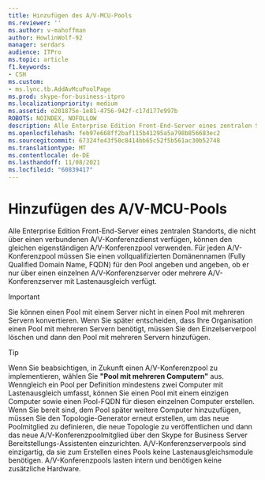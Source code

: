 ```yaml
---
title: Hinzufügen des A/V-MCU-Pools
ms.reviewer: ''
ms.author: v-mahoffman
author: HowlinWolf-92
manager: serdars
audience: ITPro
ms.topic: article
f1.keywords:
- CSH
ms.custom:
- ms.lync.tb.AddAvMcuPoolPage
ms.prod: skype-for-business-itpro
ms.localizationpriority: medium
ms.assetid: e201875e-1e81-4756-942f-c17d177e997b
ROBOTS: NOINDEX, NOFOLLOW
description: Alle Enterprise Edition Front-End-Server eines zentralen Standorts, die nicht über einen verbundenen A/V-Konferenzdienst verfügen, können den gleichen eigenständigen A/V-Konferenzpool verwenden. Für jeden A/V-Konferenzpool müssen Sie einen vollqualifizierten Domänennamen (Fully Qualified Domain Name, FQDN) für den Pool angeben und angeben, ob er nur über einen einzelnen A/V-Konferenzserver oder mehrere A/V-Konferenzserver mit Lastenausgleich verfügt.
ms.openlocfilehash: feb97e668ff2baf115b41295a5a798b856683ec2
ms.sourcegitcommit: 67324fe43f50c8414bb65c52f5b561ac30b52748
ms.translationtype: MT
ms.contentlocale: de-DE
ms.lasthandoff: 11/08/2021
ms.locfileid: "60839417"
---
```

# <a name="add-av-mcu-pool"></a>Hinzufügen des A/V-MCU-Pools
 
Alle Enterprise Edition Front-End-Server eines zentralen Standorts, die nicht über einen verbundenen A/V-Konferenzdienst verfügen, können den gleichen eigenständigen A/V-Konferenzpool verwenden. Für jeden A/V-Konferenzpool müssen Sie einen vollqualifizierten Domänennamen (Fully Qualified Domain Name, FQDN) für den Pool angeben und angeben, ob er nur über einen einzelnen A/V-Konferenzserver oder mehrere A/V-Konferenzserver mit Lastenausgleich verfügt.
  
> [!IMPORTANT]
> Sie können einen Pool mit einem Server nicht in einen Pool mit mehreren Servern konvertieren. Wenn Sie später entscheiden, dass Ihre Organisation einen Pool mit mehreren Servern benötigt, müssen Sie den Einzelserverpool löschen und dann den Pool mit mehreren Servern hinzufügen. 
  
> [!TIP]
> Wenn Sie beabsichtigen, in Zukunft einen A/V-Konferenzpool zu implementieren, wählen Sie **"Pool mit mehreren Computern"** aus. Wenngleich ein Pool per Definition mindestens zwei Computer mit Lastenausgleich umfasst, können Sie einen Pool mit einem einzigen Computer sowie einen Pool-FQDN für diesen einzelnen Computer erstellen. Wenn Sie bereit sind, dem Pool später weitere Computer hinzuzufügen, müssen Sie den Topologie-Generator erneut erstellen, um das neue Poolmitglied zu definieren, die neue Topologie zu veröffentlichen und dann das neue A/V-Konferenzpoolmitglied über den Skype for Business Server Bereitstellungs-Assistenten einzurichten. A/V-Konferenzserverpools sind einzigartig, da sie zum Erstellen eines Pools keine Lastenausgleichsmodule benötigen. A/V-Konferenzpools lasten intern und benötigen keine zusätzliche Hardware. 
  

